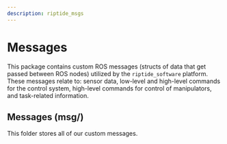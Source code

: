```yaml
---
description: riptide_msgs
---
```


# Messages

This package contains custom ROS messages \(structs of data that get passed between ROS nodes\) utilized by the `riptide_software` platform. These messages relate to: sensor data, low-level and high-level commands for the control system, high-level commands for control of manipulators, and task-related information.

## Messages \(msg/\)

This folder stores all of our custom messages.


